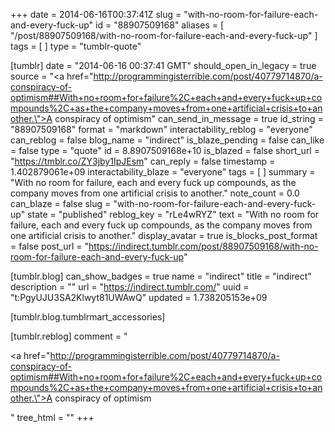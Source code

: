 +++
date = 2014-06-16T00:37:41Z
slug = "with-no-room-for-failure-each-and-every-fuck-up"
id = "88907509168"
aliases = [ "/post/88907509168/with-no-room-for-failure-each-and-every-fuck-up" ]
tags = [ ]
type = "tumblr-quote"

[tumblr]
date = "2014-06-16 00:37:41 GMT"
should_open_in_legacy = true
source = "<a href=\"http://programmingisterrible.com/post/40779714870/a-conspiracy-of-optimism##With+no+room+for+failure%2C+each+and+every+fuck+up+compounds%2C+as+the+company+moves+from+one+artificial+crisis+to+another.\">A conspiracy of optimism</a>"
can_send_in_message = true
id_string = "88907509168"
format = "markdown"
interactability_reblog = "everyone"
can_reblog = false
blog_name = "indirect"
is_blaze_pending = false
can_like = false
type = "quote"
id = 8.8907509168e+10
is_blazed = false
short_url = "https://tmblr.co/ZY3jby1IpJEsm"
can_reply = false
timestamp = 1.402879061e+09
interactability_blaze = "everyone"
tags = [ ]
summary = "With no room for failure, each and every fuck up compounds, as the company moves from one artificial crisis to another."
note_count = 0.0
can_blaze = false
slug = "with-no-room-for-failure-each-and-every-fuck-up"
state = "published"
reblog_key = "rLe4wRYZ"
text = "With no room for failure, each and every fuck up compounds, as the company moves from one artificial crisis to another."
display_avatar = true
is_blocks_post_format = false
post_url = "https://indirect.tumblr.com/post/88907509168/with-no-room-for-failure-each-and-every-fuck-up"

[tumblr.blog]
can_show_badges = true
name = "indirect"
title = "indirect"
description = ""
url = "https://indirect.tumblr.com/"
uuid = "t:PgyUJU3SA2Klwyt81UWAwQ"
updated = 1.738205153e+09

[tumblr.blog.tumblrmart_accessories]

[tumblr.reblog]
comment = "<p><a href=\"http://programmingisterrible.com/post/40779714870/a-conspiracy-of-optimism##With+no+room+for+failure%2C+each+and+every+fuck+up+compounds%2C+as+the+company+moves+from+one+artificial+crisis+to+another.\">A conspiracy of optimism</a></p>"
tree_html = ""
+++
